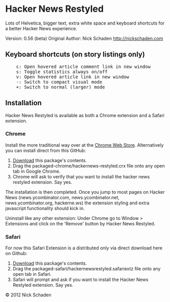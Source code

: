 # Hacker News Restyled

Lots of Helvetica, bigger text, extra white space and keyboard shortcuts for a better Hacker News experience.

Version: 0.56 (beta)
Original Author: Nick Schaden
http://nickschaden.com

## Keyboard shortcuts (on story listings only)
<pre>
    c: Open hovered article comment link in new window
    s: Toggle statistics always on/off
    v: Open hovered article link in new window
    -: Switch to compact visual mode
	+: Switch to normal (larger) mode 
</pre>

## Installation

Hacker News Restyled is available as both a Chrome extension and a Safari extension. 

### Chrome

Install the more traditional way over at the [Chrome Web Store](https://chrome.google.com/webstore/detail/npifkneibfmjhapdbgebjfcfdhdcidjh). Alternatively you can install direct from this GitHub:

1. [Download](https://github.com/nschaden/HackerNews-Restyled/zipball/master) this package's contents.
2. Drag the packaged-chrome/hackernews-restyled.crx file onto any open tab in Google Chrome.
3. Chrome will ask to verify that you want to install the hacker news restyled extension. Say yes.

The installation is then completed. Once you jump to most pages on Hacker News (news.ycombinator.com, news.ycombinator.net, news.ycombinator.org, hackerne.ws) the extension styling and extra javascript functionality should kick in.

Uninstall like any other extension: Under Chrome go to Window > Extensions and click on the 'Remove' button by Hacker News Restyled.

### Safari

For now this Safari Extension is a distributed only via direct download here on Github:

1. [Download](https://github.com/nschaden/HackerNews-Restyled/zipball/master) this package's contents.
2. Drag the packaged-safari/hackernewsrestyled.safariextz file onto any open tab in Safari.
3. Safari will prompt and ask if you want to install the Hacker News Restyled extension. Say yes.

&copy; 2012 Nick Schaden